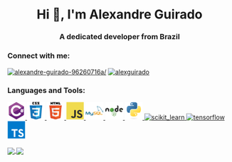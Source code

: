 <h1 align="center">Hi 👋, I'm Alexandre Guirado</h1>
<h3 align="center">A dedicated developer from Brazil</h3>

<h3 align="left">Connect with me:</h3>
<p align="left">
<a href="https://linkedin.com/in/alexandre-guirado-96260716a/" target="blank"><img align="center" src="https://img.shields.io/badge/LinkedIn-0077B5?style=for-the-badge&logo=linkedin&logoColor=white" alt="alexandre-guirado-96260716a/" /></a>
<a href="https://kaggle.com/alexguirado" target="blank"><img align="center" src="https://simpleicons.org/icons/kaggle.svg" alt="alexguirado" height="30" width="40" /></a>
 
</p>

<h3 align="left">Languages and Tools:</h3>
<p align="left"> <a href="https://www.w3schools.com/cs/" target="_blank"> <img src="https://raw.githubusercontent.com/devicons/devicon/master/icons/csharp/csharp-original.svg" alt="csharp" width="40" height="40"/> </a> <a href="https://www.w3schools.com/css/" target="_blank"> <img src="https://raw.githubusercontent.com/devicons/devicon/master/icons/css3/css3-original-wordmark.svg" alt="css3" width="40" height="40"/> </a> <a href="https://www.w3.org/html/" target="_blank"> <img src="https://raw.githubusercontent.com/devicons/devicon/master/icons/html5/html5-original-wordmark.svg" alt="html5" width="40" height="40"/> </a> <a href="https://developer.mozilla.org/en-US/docs/Web/JavaScript" target="_blank"> <img src="https://raw.githubusercontent.com/devicons/devicon/master/icons/javascript/javascript-original.svg" alt="javascript" width="40" height="40"/> </a> <a href="https://www.mysql.com/" target="_blank"> <img src="https://raw.githubusercontent.com/devicons/devicon/master/icons/mysql/mysql-original-wordmark.svg" alt="mysql" width="40" height="40"/> </a> <a href="https://nodejs.org" target="_blank"> <img src="https://raw.githubusercontent.com/devicons/devicon/master/icons/nodejs/nodejs-original-wordmark.svg" alt="nodejs" width="40" height="40"/> </a> <a href="https://www.python.org" target="_blank"> <img src="https://raw.githubusercontent.com/devicons/devicon/master/icons/python/python-original.svg" alt="python" width="40" height="40"/> </a> <a href="https://scikit-learn.org/" target="_blank"> <img src="https://upload.wikimedia.org/wikipedia/commons/0/05/Scikit_learn_logo_small.svg" alt="scikit_learn" width="40" height="40"/> </a> <a href="https://www.tensorflow.org" target="_blank"> <img src="https://www.vectorlogo.zone/logos/tensorflow/tensorflow-icon.svg" alt="tensorflow" width="40" height="40"/> </a> <a href="https://www.typescriptlang.org/" target="_blank"> <img src="https://raw.githubusercontent.com/devicons/devicon/master/icons/typescript/typescript-original.svg" alt="typescript" width="40" height="40"/> </a> </p>

<a href="https://github.com/alexandreguirado">
  <img align="center" src="https://github-readme-stats.vercel.app/api?username=alexandreguirado&hide=contribs,prs&show_icons=true&theme=dark" />
</a>
<a href="https://github.com/alexandreguirado">
  <img align="center" src="https://github-readme-stats.vercel.app/api/top-langs/?username=alexandreguirado&layout=compact"/>
</a>
